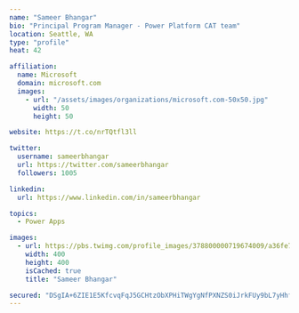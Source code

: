 ```yaml
---
name: "Sameer Bhangar"
bio: "Principal Program Manager - Power Platform CAT team"
location: Seattle, WA
type: "profile"
heat: 42

affiliation:
  name: Microsoft
  domain: microsoft.com
  images:
    - url: "/assets/images/organizations/microsoft.com-50x50.jpg"
      width: 50
      height: 50

website: https://t.co/nrTQtfl3ll

twitter:
  username: sameerbhangar
  url: https://twitter.com/sameerbhangar
  followers: 1005

linkedin:
  url: https://www.linkedin.com/in/sameerbhangar

topics:
  - Power Apps

images:
  - url: https://pbs.twimg.com/profile_images/378800000719674009/a36fe7ddfab1778b76e5793772e43798_400x400.jpeg
    width: 400
    height: 400
    isCached: true
    title: "Sameer Bhangar"

secured: "DSgIA+6ZIE1E5KfcvqFqJ5GCHtzObXPHiTWgYgNfPXNZS0iJrkFUy9bL7yHhfNCtRN7HybliPdSTPM/TssjFcCUjko7miGSlcAbXHCtq3z2XtYGtVefb5j1HZMc7RsccPkP+tyxKRUM5/xlUhWWvnHEnY/rs1gLk08sJw+S/bTw3ZVwLTfuiDAMeOkuhJ1tmJxfbAsZbqrzuOCn+l4xyJwQXp9uNDWb42rpNdjGQmU+uFb+06aSDtvrggUbVrDOpqKR93arM8om/cEOUNJl5SAzh54DXtsQ7yJbFtV4QlbWWTUETIF87VqmxwrELJ1qqTSuUHBF6zOCtK6wdW7yDEuVPkG8EUo/3R1bf7Z2USKdY7W8mAhXvPofuCtuJ04uOkAsId75xjuWnau3x4ugBzzaw4yRuTZabhkeApQIXcH8=;TGxpDmtd3hpsxveFY1gx1Q=="
---
```


